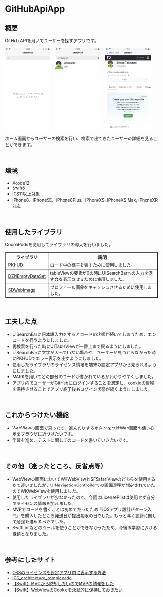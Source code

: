 # GitHubApiApp

## 概要
GitHub APIを用いてユーザーを探すアプリです。  

<img src="https://raw.githubusercontent.com/yotubarail/GitHubApiApp/develop/README_Image/IMG_0019.PNG" width="30%">　<img src="https://raw.githubusercontent.com/yotubarail/GitHubApiApp/develop/README_Image/IMG_0020.PNG" width="30%">　<img src="https://raw.githubusercontent.com/yotubarail/GitHubApiApp/develop/README_Image/IMG_0021.PNG" width="30%">  

ホーム画面からユーザーの検索を行い、検索で出てきたユーザーの詳細を見ることができます。  

<br>

## 環境
<ul>
<li>Xcode12</li>
<li>Swift5</li>
<li>iOS11以上対象</li>
<li>iPhone8、iPhoneSE、iPhone8Plus、iPhoneXS, iPhoneXS Max, iPhoneXR対応</li>
</ul>

<br>

## 使用したライブラリ
CocoaPodsを使用してライブラリの導入を行いました。  

<table border="2" style="border-collapse: collapse">
  <thead>
    <tr>
        <th>ライブラリ</th>
        <th>説明</th>
    </tr>
</thead>
<tbody>
    <tr>
        <td><a href="https://github.com/pkluz/PKHUD">PKHUD</a></td>
        <td>ロード中の様子を表すために使用しました。</td>
    </tr>
    <tr>
        <td><a href="https://github.com/dzenbot/DZNEmptyDataSet">DZNEmptyDataSet</a></td>
        <td>tableViewの要素が0の時にUISearchBarへの入力を促す文を表示させるために使用しました。</td>
    </tr>
  <tr>
        <td><a href="https://github.com/SDWebImage/SDWebImage">SDWebImage</a></td>
        <td>プロフィール画像をキャッシュさせるために使用しました。</td>
    </tr>
</tbody>  
</table>

<br>

## 工夫した点
<ul>
<li>UISearchBarに日本語入力をするとロードの状態が続いてしまうため、エンコードを行うようにしました。</li>
<li>再検索を行った時にUITableViewが一番上まで戻るようにしました。</li>
<li>UISearchBarに文字が入っていない場合や、ユーザーが見つからなかった時にPKHUDでエラー表示を出すようにしました。</li>
<li>使用したライブラリのライセンス情報を端末の設定アプリから見られるようにしました。</li>
<li>MARKを用いてどの部分のコードが書かれているかわかりやすくしました。</li>
<li>アプリ内でユーザーがGitHubにログインすることを想定し、cookieの情報を保持させることでアプリ終了後もログイン状態が続くようにしました。</li>
</ul>

<br>

## これからつけたい機能
<ul>
<li>WebViewの画面で戻ったり、進んだりするボタンをつけWeb画面の使い心地をブラウザに近づけたいです。</li>
<li>学習を進め、テストに関してのコードを書いていきたいです。</li>
</ul>

<br>

## その他（迷ったところ、反省点等）
<ul>
<li>WebViewの画面においてWKWebViewとSFSafariViewのどちらを使用するかで迷いましたが、UINavigationControllerでの画面遷移が想定されていたのでWKWebViewを使用しました。</li>
<li>使用したライブラリが少なかったので、今回はLicensePlistは使用せず自分でライセンス情報を加えました。</li>
<li>MVPでコードを書くことは初めてだったため『iOSアプリ設計パターン入門』を購入したところ発送日が提出期限の日でした。もっと早く設計に関して勉強を進めるべきでした。</li>
<li>SwiftLintなどのツールを使うことができなかったため、今後の学習における課題となりました。</li>
</ul>

<br>

## 参考にしたサイト
<ul>
<li><a href="https://qiita.com/uhooi/items/0a57cad6e7ca8e30f09a">OSSのライセンスを設定アプリ内に表示する方法</a></li>
<li><a href="https://github.com/peaks-cc/iOS_architecture_samplecode">iOS_architecture_samplecode</a></li>
<li><a href="https://qiita.com/hicka04/items/25be38a90fdde29c97c2">【Swift】MVCから脱却したいのでMVPの勉強をした</a></li>
<li><a href="https://qiita.com/i_nak/items/be0fac91bdc68aa165db">【Swift】WebViewのCookieを永続的に保持しておきたい</a></li>
</ul>
